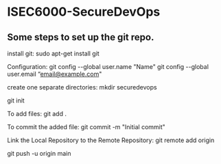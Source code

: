 # ISEC6000-SecureDevOps
## Some steps to set up the git repo.
install git:
sudo apt-get install git

Configuration:
git config --global user.name "Name"
git config --global user.email “email@example.com"

create one separate directories:
mkdir securedevops

git init

To add files:
git add .

To commit the added file:
git commit -m "Initial commit"

Link the Local Repository to the Remote Repository:
git remote add origin <repos-url>

git push -u origin main
